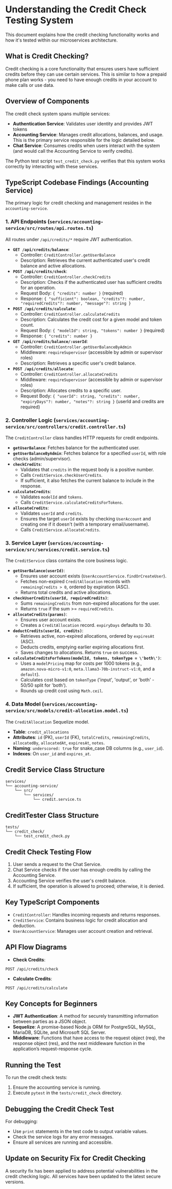 # Understanding the Credit Check Testing System

This document explains how the credit checking functionality works and how it's tested within our microservices architecture.

## What is Credit Checking?

Credit checking is a core functionality that ensures users have sufficient credits before they can use certain services. This is similar to how a prepaid phone plan works - you need to have enough credits in your account to make calls or use data.

## Overview of Components

The credit check system spans multiple services:

- **Authentication Service**: Validates user identity and provides JWT tokens
- **Accounting Service**: Manages credit allocations, balances, and usage. This is the primary service responsible for the logic detailed below.
- **Chat Service**: Consumes credits when users interact with the system (and would call the Accounting Service to verify credits).

The Python test script `test_credit_check.py` verifies that this system works correctly by interacting with these services.

## TypeScript Codebase Findings (Accounting Service)

The primary logic for credit checking and management resides in the `accounting-service`.

### 1. API Endpoints (`services/accounting-service/src/routes/api.routes.ts`)

All routes under `/api/credits/*` require JWT authentication.

*   **`GET /api/credits/balance`**:
    *   Controller: `CreditController.getUserBalance`
    *   Description: Retrieves the current authenticated user\'s credit balance and active allocations.
*   **`POST /api/credits/check`**:
    *   Controller: `CreditController.checkCredits`
    *   Description: Checks if the authenticated user has sufficient credits for an operation.
    *   Request Body: `{ "credits": number }` (required)
    *   Response: `{ "sufficient": boolean, "credits"?: number, "requiredCredits"?: number, "message"?: string }`
*   **`POST /api/credits/calculate`**:
    *   Controller: `CreditController.calculateCredits`
    *   Description: Calculates the credit cost for a given model and token count.
    *   Request Body: `{ "modelId": string, "tokens": number }` (required)
    *   Response: `{ "credits": number }`
*   **`GET /api/credits/balance/:userId`**:
    *   Controller: `CreditController.getUserBalanceByAdmin`
    *   Middleware: `requireSupervisor` (accessible by admin or supervisor roles)
    *   Description: Retrieves a specific user\'s credit balance.
*   **`POST /api/credits/allocate`**:
    *   Controller: `CreditController.allocateCredits`
    *   Middleware: `requireSupervisor` (accessible by admin or supervisor roles)
    *   Description: Allocates credits to a specific user.
    *   Request Body: `{ "userId": string, "credits": number, "expiryDays"?: number, "notes"?: string }` (userId and credits are required)

### 2. Controller Logic (`services/accounting-service/src/controllers/credit.controller.ts`)

The `CreditController` class handles HTTP requests for credit endpoints.

*   **`getUserBalance`**: Fetches balance for the authenticated user.
*   **`getUserBalanceByAdmin`**: Fetches balance for a specified `userId`, with role checks (admin/supervisor).
*   **`checkCredits`**:
    *   Validates that `credits` in the request body is a positive number.
    *   Calls `CreditService.checkUserCredits`.
    *   If sufficient, it also fetches the current balance to include in the response.
*   **`calculateCredits`**:
    *   Validates `modelId` and `tokens`.
    *   Calls `CreditService.calculateCreditsForTokens`.
*   **`allocateCredits`**:
    *   Validates `userId` and `credits`.
    *   Ensures the target `userId` exists by checking `UserAccount` and creating one if it doesn\'t (with a temporary email/username).
    *   Calls `CreditService.allocateCredits`.

### 3. Service Layer (`services/accounting-service/src/services/credit.service.ts`)

The `CreditService` class contains the core business logic.

*   **`getUserBalance(userId)`**:
    *   Ensures user account exists (`UserAccountService.findOrCreateUser`).
    *   Fetches non-expired `CreditAllocation` records with `remainingCredits > 0`, ordered by expiration (ASC).
    *   Returns total credits and active allocations.
*   **`checkUserCredits(userId, requiredCredits)`**:
    *   Sums `remainingCredits` from non-expired allocations for the user.
    *   Returns `true` if the sum >= `requiredCredits`.
*   **`allocateCredits(params)`**:
    *   Ensures user account exists.
    *   Creates a `CreditAllocation` record. `expiryDays` defaults to 30.
*   **`deductCredits(userId, credits)`**:
    *   Retrieves active, non-expired allocations, ordered by `expiresAt` (ASC).
    *   Deducts credits, emptying earlier expiring allocations first.
    *   Saves changes to allocations. Returns `true` on success.
*   **`calculateCreditsForTokens(modelId, tokens, tokenType = \'both\')`**:
    *   Uses a `modelPricing` map for costs per 1000 tokens (e.g., `amazon.nova-micro-v1:0`, `meta.llama3-70b-instruct-v1:0`, and a `default`).
    *   Calculates cost based on `tokenType` (\'input\', \'output\', or \'both\' - 50/50 split for \'both\').
    *   Rounds up credit cost using `Math.ceil`.

### 4. Data Model (`services/accounting-service/src/models/credit-allocation.model.ts`)

The `CreditAllocation` Sequelize model.

*   **Table**: `credit_allocations`
*   **Attributes**: `id` (PK), `userId` (FK), `totalCredits`, `remainingCredits`, `allocatedBy`, `allocatedAt`, `expiresAt`, `notes`.
*   **Naming**: `underscored: true` for snake_case DB columns (e.g., `user_id`).
*   **Indexes**: On `user_id` and `expires_at`.

## Credit Service Class Structure

```plaintext
services/
└── accounting-service/
    └── src/
        └── services/
            └── credit.service.ts
```

## CreditTester Class Structure

```plaintext
tests/
└── credit_check/
    └── test_credit_check.py
```

## Credit Check Testing Flow

1. User sends a request to the Chat Service.
2. Chat Service checks if the user has enough credits by calling the Accounting Service.
3. Accounting Service verifies the user's credit balance.
4. If sufficient, the operation is allowed to proceed; otherwise, it is denied.

## Key TypeScript Components

*   `CreditController`: Handles incoming requests and returns responses.
*   `CreditService`: Contains business logic for credit allocation and deduction.
*   `UserAccountService`: Manages user account creation and retrieval.

## API Flow Diagrams

*   **Check Credits**:

```plaintext
POST /api/credits/check
```

*   **Calculate Credits**:

```plaintext
POST /api/credits/calculate
```

## Key Concepts for Beginners

*   **JWT Authentication**: A method for securely transmitting information between parties as a JSON object.
*   **Sequelize**: A promise-based Node.js ORM for PostgreSQL, MySQL, MariaDB, SQLite, and Microsoft SQL Server.
*   **Middleware**: Functions that have access to the request object (req), the response object (res), and the next middleware function in the application’s request-response cycle.

## Running the Test

To run the credit check tests:

1. Ensure the accounting service is running.
2. Execute `pytest` in the `tests/credit_check` directory.

## Debugging the Credit Check Test

For debugging:

*   Use `print` statements in the test code to output variable values.
*   Check the service logs for any error messages.
*   Ensure all services are running and accessible.

## Update on Security Fix for Credit Checking

A security fix has been applied to address potential vulnerabilities in the credit checking logic. All services have been updated to the latest secure versions.